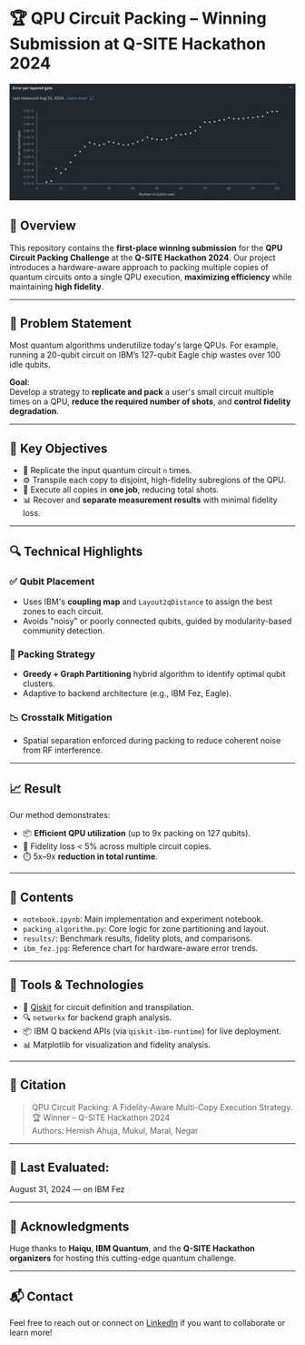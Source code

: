 # 🏆 QPU Circuit Packing – Winning Submission at Q-SITE Hackathon 2024

![Error per layered gate - IBM Fez](./ibm_fez.jpg)

## 🚀 Overview

This repository contains the **first-place winning submission** for the **QPU Circuit Packing Challenge** at the **Q-SITE Hackathon 2024**. Our project introduces a hardware-aware approach to packing multiple copies of quantum circuits onto a single QPU execution, **maximizing efficiency** while maintaining **high fidelity**.

---

## 🧠 Problem Statement

Most quantum algorithms underutilize today's large QPUs. For example, running a 20-qubit circuit on IBM’s 127-qubit Eagle chip wastes over 100 idle qubits.

**Goal**:  
Develop a strategy to **replicate and pack** a user's small circuit multiple times on a QPU, **reduce the required number of shots**, and **control fidelity degradation**.

---

## 🎯 Key Objectives

- 🧩 Replicate the input quantum circuit `n` times.
- ⚙️ Transpile each copy to disjoint, high-fidelity subregions of the QPU.
- 🔬 Execute all copies in **one job**, reducing total shots.
- 📊 Recover and **separate measurement results** with minimal fidelity loss.

---

## 🔍 Technical Highlights

### ✅ Qubit Placement
- Uses IBM's **coupling map** and `Layout2qDistance` to assign the best zones to each circuit.
- Avoids "noisy" or poorly connected qubits, guided by modularity-based community detection.

### 🔁 Packing Strategy
- **Greedy + Graph Partitioning** hybrid algorithm to identify optimal qubit clusters.
- Adaptive to backend architecture (e.g., IBM Fez, Eagle).

### 📉 Crosstalk Mitigation
- Spatial separation enforced during packing to reduce coherent noise from RF interference.

---

## 📈 Result

Our method demonstrates:
- 📦 **Efficient QPU utilization** (up to 9x packing on 127 qubits).
- 🎯 Fidelity loss < 5% across multiple circuit copies.
- ⏱️ 5x–9x **reduction in total runtime**.

---

## 📂 Contents

- `notebook.ipynb`: Main implementation and experiment notebook.
- `packing_algorithm.py`: Core logic for zone partitioning and layout.
- `results/`: Benchmark results, fidelity plots, and comparisons.
- `ibm_fez.jpg`: Reference chart for hardware-aware error trends.

---

## 🧪 Tools & Technologies

- 🧱 [Qiskit](https://qiskit.org/) for circuit definition and transpilation.
- 🔍 `networkx` for backend graph analysis.
- 📦 IBM Q backend APIs (via `qiskit-ibm-runtime`) for live deployment.
- 📊 Matplotlib for visualization and fidelity analysis.

---

## 📜 Citation

> QPU Circuit Packing: A Fidelity-Aware Multi-Copy Execution Strategy.  
> 🏆 Winner – Q-SITE Hackathon 2024  
> Authors: Hemish Ahuja, Mukul, Maral, Negar

---

## 📅 Last Evaluated:  
August 31, 2024 — on IBM Fez

---

## 🤝 Acknowledgments

Huge thanks to **Haiqu**, **IBM Quantum**, and the **Q-SITE Hackathon organizers** for hosting this cutting-edge quantum challenge.

---

## 📬 Contact

Feel free to reach out or connect on [LinkedIn](https://www.linkedin.com/in/hemishahuja/) if you want to collaborate or learn more!

